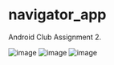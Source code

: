 # navigator_app 
Android Club Assignment 2.


![image](https://user-images.githubusercontent.com/64188419/117864969-05bb8e80-b2b3-11eb-82e4-1fb5c50a9cae.png)
![image](https://user-images.githubusercontent.com/64188419/117865005-0d7b3300-b2b3-11eb-9a63-26f73d79a6e9.png)
![image](https://user-images.githubusercontent.com/64188419/117865028-13711400-b2b3-11eb-82a5-96ecca86e07d.png)
